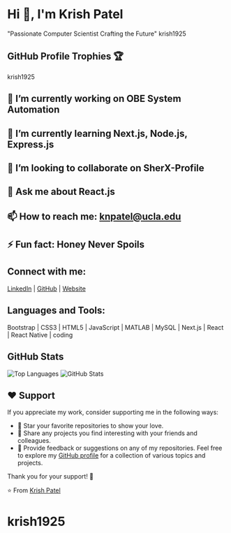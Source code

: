 # Hi 👋, I'm Krish Patel
"Passionate Computer Scientist Crafting the Future"
krish1925

## GitHub Profile Trophies 🏆
krish1925

## 🔭 I’m currently working on OBE System Automation

## 🌱 I’m currently learning Next.js, Node.js, Express.js

## 👯 I’m looking to collaborate on SherX-Profile

## 💬 Ask me about React.js

## 📫 How to reach me: knpatel@ucla.edu

## ⚡ Fun fact: Honey Never Spoils

## Connect with me:
[LinkedIn](https://www.linkedin.com/in/krishpatel2/) | [GitHub](https://github.com/krish1925) | [Website](https://krish1925.github.io/)

## Languages and Tools:
Bootstrap | CSS3 | HTML5 | JavaScript | MATLAB | MySQL | Next.js | React | React Native | coding

## GitHub Stats
![Top Languages](https://github-readme-stats.vercel.app/api/top-langs/?username=krish1925&layout=compact)
![GitHub Stats](https://github-readme-stats.vercel.app/api?username=krish1925&show_icons=true)

## ❤️ Support
If you appreciate my work, consider supporting me in the following ways:
- 🌟 Star your favorite repositories to show your love.
- 📢 Share any projects you find interesting with your friends and colleagues.
- 💬 Provide feedback or suggestions on any of my repositories.
Feel free to explore my [GitHub profile](https://github.com/krish1925) for a collection of various topics and projects.

Thank you for your support! 🙌

⭐️ From [Krish Patel](https://krish1925.github.io/)
# krish1925
